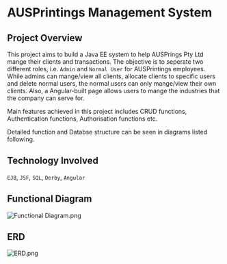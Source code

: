 # AUSPrintings Management System

## Project Overview
This project aims to build a Java EE system to help AUSPrings Pty Ltd mange their clients and transactions. The objective is to seperate two different roles, i.e. `Admin` and `Normal User` for AUSPrintings employees. While admins can mange/view all clients, allocate clients to specific users and delete normal users, the normal users can only mange/view their own clients. Also, a Angular-built page allows users to mange the industries that the company can serve for. 

Main features achieved in this project includes CRUD functions, Authentication functions, Authorisation functions etc.

Detailed function and Databse structure can be seen in diagrams listed following.

## Technology Involved
`EJB`, `JSF`, `SQL`, `Derby`, `Angular`

## Functional Diagram

![Functional Diagram.png](https://github.com/Shain001/EJB-JSF-Derby-Angular/blob/main/Functional%20Diagram.png?raw=true)



## ERD

![ERD.png](https://github.com/Shain001/EJB-JSF-Derby-Angular/blob/main/ERD.png?raw=true)



